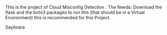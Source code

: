 This is the project of Cloud Misconfig Detection .
The Needs:
Download the flask and the boto3 packages to run this (that should be in a Virtual Environment) this is recommended for this Project.

Sayōnara
